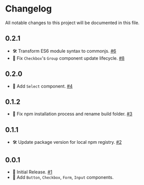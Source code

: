 # Changelog
All notable changes to this project will be documented in this file.

## 0.2.1

- 🛠 Transform ES6 module syntax to commonjs. [#6](https://github.com/carwale/oxygen/pull/6)
- 🐞 Fix `Checkbox`'s `Group` component update lifecycle. [#8](https://github.com/carwale/oxygen/pull/8)

## 0.2.0

- 🌟 Add `Select` component. [#4](https://github.com/carwale/oxygen/pull/4)

## 0.1.2

- 🐞 Fix npm installation process and rename build folder. [#3](https://github.com/carwale/oxygen/pull/3)

## 0.1.1

- 🛠 Update package version for local npm registry. [#2](https://github.com/carwale/oxygen/pull/2)

## 0.0.1

- 🌟 Initial Release. [#1](https://github.com/carwale/oxygen/pull/1)
- 🌟 Add `Button`, `Checkbox`, `Form`, `Input` components.
